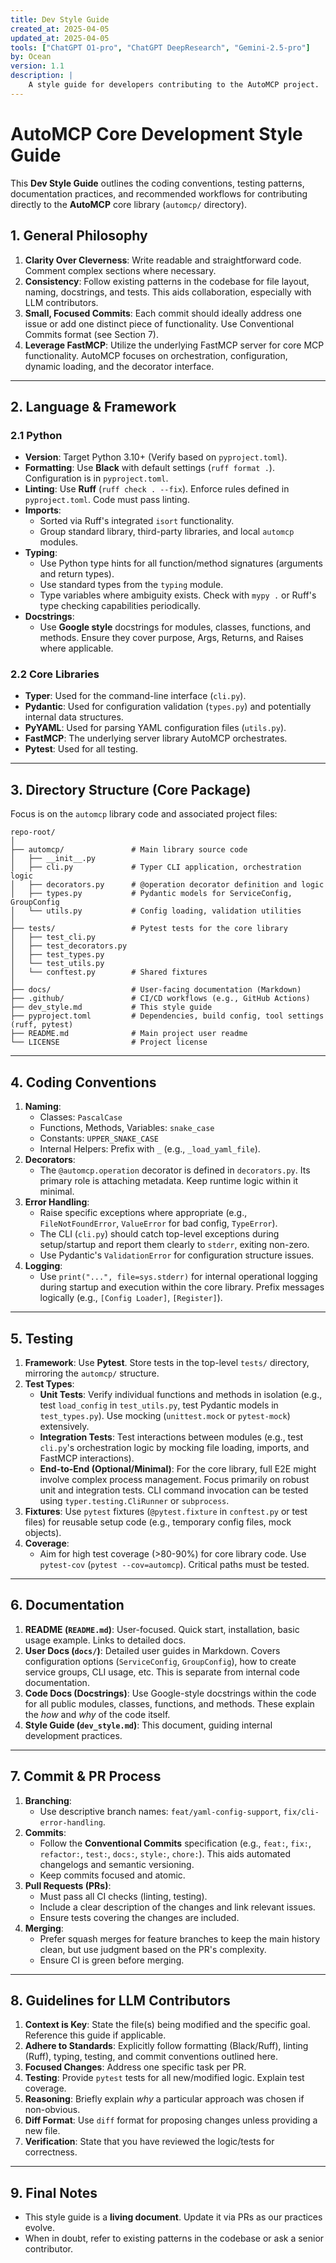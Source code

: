 ```yaml
---
title: Dev Style Guide
created_at: 2025-04-05
updated_at: 2025-04-05
tools: ["ChatGPT O1-pro", "ChatGPT DeepResearch", "Gemini-2.5-pro"]
by: Ocean
version: 1.1
description: |
    A style guide for developers contributing to the AutoMCP project.
---
```


# AutoMCP Core Development Style Guide

This **Dev Style Guide** outlines the coding conventions, testing patterns,
documentation practices, and recommended workflows for contributing directly to
the **AutoMCP** core library (`automcp/` directory).

## 1. General Philosophy

1. **Clarity Over Cleverness**: Write readable and straightforward code. Comment
   complex sections where necessary.
2. **Consistency**: Follow existing patterns in the codebase for file layout,
   naming, docstrings, and tests. This aids collaboration, especially with LLM
   contributors.
3. **Small, Focused Commits**: Each commit should ideally address one issue or
   add one distinct piece of functionality. Use Conventional Commits format (see
   Section 7).
4. **Leverage FastMCP**: Utilize the underlying FastMCP server for core MCP
   functionality. AutoMCP focuses on orchestration, configuration, dynamic
   loading, and the decorator interface.

---

## 2. Language & Framework

### 2.1 Python

- **Version**: Target Python 3.10+ (Verify based on `pyproject.toml`).
- **Formatting**: Use **Black** with default settings (`ruff format .`).
  Configuration is in `pyproject.toml`.
- **Linting**: Use **Ruff** (`ruff check . --fix`). Enforce rules defined in
  `pyproject.toml`. Code must pass linting.
- **Imports**:
  - Sorted via Ruff's integrated `isort` functionality.
  - Group standard library, third-party libraries, and local `automcp` modules.
- **Typing**:
  - Use Python type hints for all function/method signatures (arguments and
    return types).
  - Use standard types from the `typing` module.
  - Type variables where ambiguity exists. Check with `mypy .` or Ruff's type
    checking capabilities periodically.
- **Docstrings**:
  - Use **Google style** docstrings for modules, classes, functions, and
    methods. Ensure they cover purpose, Args, Returns, and Raises where
    applicable.

### 2.2 Core Libraries

- **Typer**: Used for the command-line interface (`cli.py`).
- **Pydantic**: Used for configuration validation (`types.py`) and potentially
  internal data structures.
- **PyYAML**: Used for parsing YAML configuration files (`utils.py`).
- **FastMCP**: The underlying server library AutoMCP orchestrates.
- **Pytest**: Used for all testing.

---

## 3. Directory Structure (Core Package)

Focus is on the `automcp` library code and associated project files:

```
repo-root/
│
├── automcp/               # Main library source code
│   ├── __init__.py
│   ├── cli.py             # Typer CLI application, orchestration logic
│   ├── decorators.py      # @operation decorator definition and logic
│   ├── types.py           # Pydantic models for ServiceConfig, GroupConfig
│   └── utils.py           # Config loading, validation utilities
│
├── tests/                 # Pytest tests for the core library
│   ├── test_cli.py
│   ├── test_decorators.py
│   ├── test_types.py
│   └── test_utils.py
│   └── conftest.py        # Shared fixtures
│
├── docs/                  # User-facing documentation (Markdown)
├── .github/               # CI/CD workflows (e.g., GitHub Actions)
├── dev_style.md           # This style guide
├── pyproject.toml         # Dependencies, build config, tool settings (ruff, pytest)
├── README.md              # Main project user readme
└── LICENSE                # Project license
```

---

## 4. Coding Conventions

1. **Naming**:
   - Classes: `PascalCase`
   - Functions, Methods, Variables: `snake_case`
   - Constants: `UPPER_SNAKE_CASE`
   - Internal Helpers: Prefix with `_` (e.g., `_load_yaml_file`).
2. **Decorators**:
   - The `@automcp.operation` decorator is defined in `decorators.py`. Its
     primary role is attaching metadata. Keep runtime logic within it minimal.
3. **Error Handling**:
   - Raise specific exceptions where appropriate (e.g., `FileNotFoundError`,
     `ValueError` for bad config, `TypeError`).
   - The CLI (`cli.py`) should catch top-level exceptions during setup/startup
     and report them clearly to `stderr`, exiting non-zero.
   - Use Pydantic's `ValidationError` for configuration structure issues.
4. **Logging**:
   - Use `print("...", file=sys.stderr)` for internal operational logging during
     startup and execution within the core library. Prefix messages logically
     (e.g., `[Config Loader]`, `[Register]`).

---

## 5. Testing

1. **Framework**: Use **Pytest**. Store tests in the top-level `tests/`
   directory, mirroring the `automcp/` structure.
2. **Test Types**:
   - **Unit Tests**: Verify individual functions and methods in isolation (e.g.,
     test `load_config` in `test_utils.py`, test Pydantic models in
     `test_types.py`). Use mocking (`unittest.mock` or `pytest-mock`)
     extensively.
   - **Integration Tests**: Test interactions between modules (e.g., test
     `cli.py`'s orchestration logic by mocking file loading, imports, and
     FastMCP interactions).
   - **End-to-End (Optional/Minimal)**: For the core library, full E2E might
     involve complex process management. Focus primarily on robust unit and
     integration tests. CLI command invocation can be tested using
     `typer.testing.CliRunner` or `subprocess`.
3. **Fixtures**: Use `pytest` fixtures (`@pytest.fixture` in `conftest.py` or
   test files) for reusable setup code (e.g., temporary config files, mock
   objects).
4. **Coverage**:
   - Aim for high test coverage (>80-90%) for core library code. Use
     `pytest-cov` (`pytest --cov=automcp`). Critical paths must be tested.

---

## 6. Documentation

1. **README (`README.md`)**: User-focused. Quick start, installation, basic
   usage example. Links to detailed docs.
2. **User Docs (`docs/`)**: Detailed user guides in Markdown. Covers
   configuration options (`ServiceConfig`, `GroupConfig`), how to create service
   groups, CLI usage, etc. This is separate from internal code documentation.
3. **Code Docs (Docstrings)**: Use Google-style docstrings within the code for
   all public modules, classes, functions, and methods. These explain the _how_
   and _why_ of the code itself.
4. **Style Guide (`dev_style.md`)**: This document, guiding internal development
   practices.

---

## 7. Commit & PR Process

1. **Branching**:
   - Use descriptive branch names: `feat/yaml-config-support`,
     `fix/cli-error-handling`.
2. **Commits**:
   - Follow the **Conventional Commits** specification (e.g., `feat:`, `fix:`,
     `refactor:`, `test:`, `docs:`, `style:`, `chore:`). This aids automated
     changelogs and semantic versioning.
   - Keep commits focused and atomic.
3. **Pull Requests (PRs)**:
   - Must pass all CI checks (linting, testing).
   - Include a clear description of the changes and link relevant issues.
   - Ensure tests covering the changes are included.
4. **Merging**:
   - Prefer squash merges for feature branches to keep the main history clean,
     but use judgment based on the PR's complexity.
   - Ensure CI is green before merging.

---

## 8. Guidelines for LLM Contributors

1. **Context is Key**: State the file(s) being modified and the specific goal.
   Reference this guide if applicable.
2. **Adhere to Standards**: Explicitly follow formatting (Black/Ruff), linting
   (Ruff), typing, testing, and commit conventions outlined here.
3. **Focused Changes**: Address one specific task per PR.
4. **Testing**: Provide `pytest` tests for all new/modified logic. Explain test
   coverage.
5. **Reasoning**: Briefly explain _why_ a particular approach was chosen if
   non-obvious.
6. **Diff Format**: Use `diff` format for proposing changes unless providing a
   new file.
7. **Verification**: State that you have reviewed the logic/tests for
   correctness.

---

## 9. Final Notes

- This style guide is a **living document**. Update it via PRs as our practices
  evolve.
- When in doubt, refer to existing patterns in the codebase or ask a senior
  contributor.
